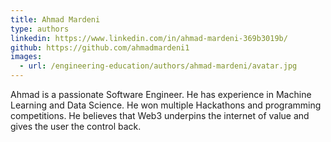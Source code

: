 ```yaml
---
title: Ahmad Mardeni
type: authors
linkedin: https://www.linkedin.com/in/ahmad-mardeni-369b3019b/
github: https://github.com/ahmadmardeni1
images:
  - url: /engineering-education/authors/ahmad-mardeni/avatar.jpg 
---
```

Ahmad is a passionate Software Engineer. He has experience in Machine Learning and Data Science. He won multiple Hackathons and programming competitions. He believes that Web3 underpins the internet of value and gives the user the control back.
